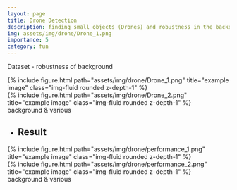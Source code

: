 ```yaml
---
layout: page
title: Drone Detection
description: finding small objects (Drones) and robustness in the background
img: assets/img/drone/Drone_1.png
importance: 5
category: fun
---
```


Dataset - robustness of background

<div class="row">
    <div class="col-sm mt mt-md-0">
        {% include figure.html path="assets/img/drone/Drone_1.png" title="example image" class="img-fluid rounded z-depth-1" %}
    </div>
    <div class="col-sm mt-7 mt-md-0">
        {% include figure.html path="assets/img/drone/Drone_2.png" title="example image" class="img-fluid rounded z-depth-1" %}
    </div>
</div>
<div class="caption">
    background & various
</div>


* ## Result

<div class="row">
    <div class="col-sm mt-3 mt-md-0">
        {% include figure.html path="assets/img/drone/performance_1.png" title="example image" class="img-fluid rounded z-depth-1" %}
    </div>
    <div class="col-sm mt-3 mt-md-0">
        {% include figure.html path="assets/img/drone/performance_2.png" title="example image" class="img-fluid rounded z-depth-1" %}
    </div>
</div>
<div class="caption">
    background & various
</div>

